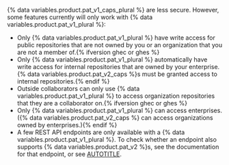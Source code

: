 {% data variables.product.pat_v1_caps_plural %} are less secure. However, some features currently will only work with {% data variables.product.pat_v1_plural %}:

* Only {% data variables.product.pat_v1_plural %} have write access for public repositories that are not owned by you or an organization that you are not a member of.{% ifversion ghec or ghes %}
* Only {% data variables.product.pat_v1_plural %} automatically have write access for internal repositories that are owned by your enterprise. {% data variables.product.pat_v2_caps %}s must be granted access to internal repositories.{% endif %}
* Outside collaborators can only use {% data variables.product.pat_v1_plural %} to access organization repositories that they are a collaborator on.{% ifversion ghec or ghes %}
* Only {% data variables.product.pat_v1_plural %} can access enterprises. ({% data variables.product.pat_v2_caps %} can access organizations owned by enterprises.){% endif %}
* A few REST API endpoints are only available with a {% data variables.product.pat_v1_plural %}. To check whether an endpoint also supports {% data variables.product.pat_v2 %}s, see the documentation for that endpoint, or see [AUTOTITLE](/rest/overview/endpoints-available-for-fine-grained-personal-access-tokens).
